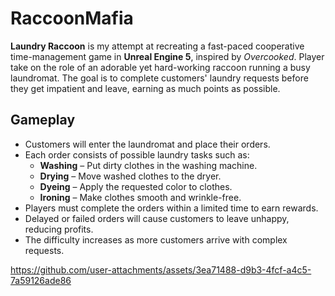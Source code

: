 # RaccoonMafia

**Laundry Raccoon** is my attempt at recreating a fast-paced cooperative time-management game in **Unreal Engine 5**, inspired by *Overcooked*. Player take on the role of an adorable yet hard-working raccoon running a busy laundromat. The goal is to complete customers' laundry requests before they get impatient and leave, earning as much points as possible.

##  Gameplay

- Customers will enter the laundromat and place their orders.
- Each order consists of possible laundry tasks such as:
  -  **Washing** – Put dirty clothes in the washing machine.
  -  **Drying** – Move washed clothes to the dryer.
  -  **Dyeing** – Apply the requested color to clothes.
  -  **Ironing** – Make clothes smooth and wrinkle-free.
- Players must complete the orders within a limited time to earn rewards.
- Delayed or failed orders will cause customers to leave unhappy, reducing profits.
- The difficulty increases as more customers arrive with complex requests.


https://github.com/user-attachments/assets/3ea71488-d9b3-4fcf-a4c5-7a59126ade86


